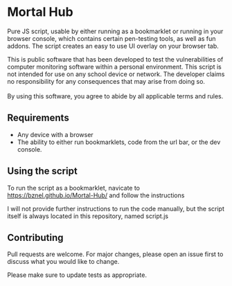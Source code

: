 # Mortal Hub

Pure JS script, usable by either running as a bookmarklet or running in your browser console, which contains certain pen-testing tools, as well as fun addons. The script creates an easy to use UI overlay on your browser tab.

This is public software that has been developed to test the vulnerabilities of computer monitoring software within a personal environment. This script is not intended for use on any school device or network. The developer claims no responsibility for any consequences that may arise from doing so.<br><br>By using this software, you agree to abide by all applicable terms and rules.

## Requirements

- Any device with a browser
- The ability to either run bookmarklets, code from the url bar, or the dev console.


## Using the script

To run the script as a bookmarklet, navicate to https://bznel.github.io/Mortal-Hub/ and follow the instructions

I will not provide further instructions to run the code manually, but the script itself is always located in this repository, named script.js

## Contributing
Pull requests are welcome. For major changes, please open an issue first to discuss what you would like to change.

Please make sure to update tests as appropriate.
